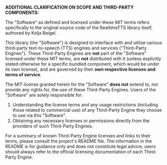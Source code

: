 **ADDITIONAL CLARIFICATION ON SCOPE AND THIRD-PARTY COMPONENTS:**

The "Software" as defined and licensed under these MIT terms refers specifically 
to the original source code of the RealtimeTTS library itself, authored by 
Kolja Beigel.

This library (the "Software") is designed to interface with and utilize various 
third-party text-to-speech (TTS) engines and services ("Third-Party Engines"). 
These Third-Party Engines are **not** part of the "Software" licensed under 
these MIT terms, are **not** distributed with it (unless explicitly stated 
otherwise for a specific bundled component, which would be under its own 
license), and are governed by their **own respective licenses and terms of service**.

The MIT license granted herein for the "Software" **does not** extend to, nor 
provide any rights for, the use of these Third-Party Engines. Users of the 
"Software" are solely responsible for:
1.  Understanding the license terms and any usage restrictions (including those 
    related to commercial use) of any Third-Party Engine they choose to use via 
    this "Software".
2.  Obtaining any necessary licenses or permissions directly from the providers 
    of such Third-Party Engines.

For a summary of known Third-Party Engine licenses and links to their terms, 
please consult the project's README file. The information in the README is 
for guidance only and does not constitute legal advice; users should always 
refer to the official licensing documentation of each Third-Party Engine.
